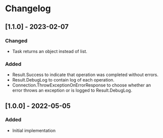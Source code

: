 # Changelog

## [1.1.0] - 2023-02-07
### Changed
- Task returns an object instead of list.
### Added
- Result.Success to indicate that operation was completed without errors.
- Result.DebugLog to contain log of each operation.
- Connection.ThrowExceptionOnErrorResponse to choose whether an error throws an exception or is logged to Result.DebugLog.

## [1.0.0] - 2022-05-05
### Added
- Initial implementation